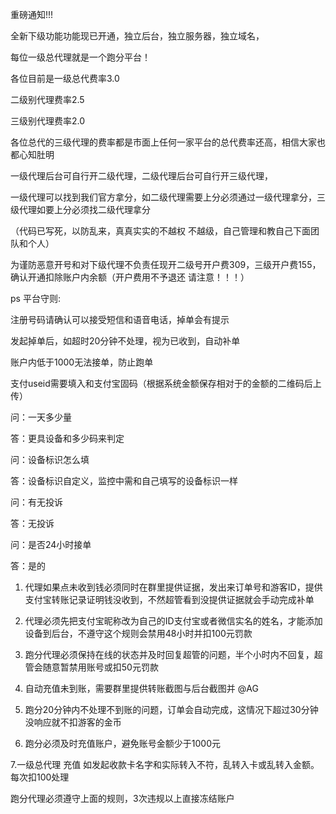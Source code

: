 重磅通知!!! 

全新下级功能功能现已开通，独立后台，独立服务器，独立域名， 

每位一级总代理就是一个跑分平台！ 

  
各位目前是一级总代费率3.0 

二级别代理费率2.5 

三级别代理费率2.0 

各位总代的三级代理的费率都是市面上任何一家平台的总代费率还高，相信大家也都心知肚明 

一级代理后台可自行开二级代理，二级代理后台可自行开三级代理， 

一级代理可以找到我们官方拿分，如二级代理需要上分必须通过一级代理拿分，三级代理如要上分必须找二级代理拿分 

（代码已写死，以防乱来，真真实实的不越权 不越级，自己管理和教自己下面团队和个人） 

为谨防恶意开号和对下级代理不负责任现开二级号开户费309，三级开户费155，确认开通扣除账户内余额（开户费用不予退还 请注意！！！） 

ps 平台守则: 

注册号码请确认可以接受短信和语音电话，掉单会有提示 

发起掉单后，如超时20分钟不处理，视为已收到，自动补单 

账户内低于1000无法接单，防止跑单 

支付useid需要填入和支付宝固码（根据系统金额保存相对于的金额的二维码后上传） 

问：一天多少量 

答：更具设备和多少码来判定 

问：设备标识怎么填 

答：设备标识自定义，监控中需和自己填写的设备标识一样 

问：有无投诉 

答：无投诉 

问：是否24小时接单 

答：是的 

1. 代理如果点未收到钱必须同时在群里提供证据，发出来订单号和游客ID，提供支付宝转账记录证明钱没收到，不然超管看到没提供证据就会手动完成补单 

2. 代理必须先把支付宝昵称改为自己的ID支付宝或者微信实名的姓名，才能添加设备到后台，不遵守这个规则会禁用48小时并扣100元罚款 

3. 跑分代理必须保持在线的状态并及时回复超管的问题，半个小时内不回复，超管会随意暂禁用账号或扣50元罚款 

4. 自动充值未到账，需要群里提供转账截图与后台截图并 @AG 

5. 跑分20分钟内不处理不到账的问题，订单会自动完成，这情况下超过30分钟没响应就不扣游客的金币 

6. 跑分必须及时充值账户，避免账号金额少于1000元 

7.一级总代理 充值 如发起收款卡名字和实际转入不符，乱转入卡或乱转入金额。每次扣100处理 

跑分代理必须遵守上面的规则，3次违规以上直接冻结账户 

